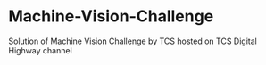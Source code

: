 # Machine-Vision-Challenge
Solution of Machine Vision Challenge by TCS hosted on TCS Digital Highway channel

